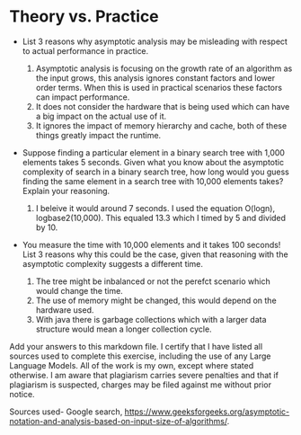 # Theory vs. Practice

- List 3 reasons why asymptotic analysis may be misleading with respect to
  actual performance in practice.
  1. Asymptotic analysis is focusing on the growth rate of an algorithm as the input grows, this analysis ignores constant factors and lower order terms. When this is used in practical scenarios these factors can impact performance.
  2. It does not consider the hardware that is being used which can have a big impact on the actual use of it.
  3. It ignores the impact of memory hierarchy and cache, both of these things greatly impact the runtime. 

- Suppose finding a particular element in a binary search tree with 1,000
  elements takes 5 seconds. Given what you know about the asymptotic complexity
  of search in a binary search tree, how long would you guess finding the same
  element in a search tree with 10,000 elements takes? Explain your reasoning.
  1. I beleive it would around 7 seconds. I used the equation O(logn), logbase2(10,000). This equaled 13.3 which I timed by 5 and divided by 10.

- You measure the time with 10,000 elements and it takes 100 seconds! List 3
  reasons why this could be the case, given that reasoning with the asymptotic
  complexity suggests a different time.
  1. The tree might be inbalanced or not the perefct scenario which would change the time.
  2. The use of memory might be changed, this would depend on the hardware used.
  3. With java there is garbage collections which with a larger data structure would mean a longer collection cycle. 

Add your answers to this markdown file.
 I certify that I have listed all sources used to complete this exercise, including the use of any Large Language Models. All of the work is my own, except where stated otherwise. I am aware that plagiarism carries severe penalties and that if plagiarism is suspected, charges may be filed against me without prior notice.

 Sources used- Google search, https://www.geeksforgeeks.org/asymptotic-notation-and-analysis-based-on-input-size-of-algorithms/.
